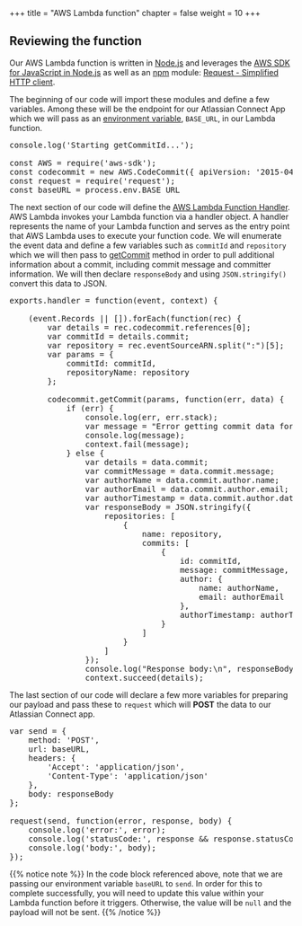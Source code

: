 +++
title = "AWS Lambda function"
chapter = false
weight = 10
+++

## Reviewing the function

Our AWS Lambda function is written in [Node.js](https://nodejs.org/dist/latest-v11.x/docs/api/) and leverages the [AWS SDK for JavaScript in Node.js](https://docs.aws.amazon.com/AWSJavaScriptSDK/latest/index.html) as well as an [npm](https://www.npmjs.com/package/request) module: [Request - Simplified HTTP client](https://www.npmjs.com/package/request).

The beginning of our code will import these modules and define a few variables. Among these will be the endpoint for our Atlassian Connect App which we will pass as an [environment variable](https://docs.aws.amazon.com/lambda/latest/dg/env_variables.html), `BASE_URL`, in our Lambda function. 

<pre>
console.log('Starting getCommitId...');

const AWS = require('aws-sdk');
const codecommit = new AWS.CodeCommit({ apiVersion: '2015-04-13' });
const request = require('request');
const baseURL = process.env.BASE_URL
</pre>

The next section of our code will define the [AWS Lambda Function Handler](https://docs.aws.amazon.com/lambda/latest/dg/nodejs-prog-model-handler.html). AWS Lambda invokes your Lambda function via a handler object. A handler represents the name of your Lambda function and serves as the entry point that AWS Lambda uses to execute your function code. We will enumerate the event data and define a few variables such as `commitId` and `repository` which we will then pass to [getCommit](https://docs.aws.amazon.com/AWSJavaScriptSDK/latest/AWS/CodeCommit.html#getCommit-property) method in order to pull additional information about a commit, including commit message and committer information. We will then declare `responseBody` and using `JSON.stringify()` convert this data to JSON.

<pre>
exports.handler = function(event, context) {

    (event.Records || []).forEach(function(rec) {
        var details = rec.codecommit.references[0];
        var commitId = details.commit;
        var repository = rec.eventSourceARN.split(":")[5];
        var params = {
            commitId: commitId,
            repositoryName: repository
        };

        codecommit.getCommit(params, function(err, data) {
            if (err) {
                console.log(err, err.stack);
                var message = "Error getting commit data for commitId: " + commitId;
                console.log(message);
                context.fail(message);
            } else {
                var details = data.commit;
                var commitMessage = data.commit.message;
                var authorName = data.commit.author.name;
                var authorEmail = data.commit.author.email;
                var authorTimestamp = data.commit.author.date;
                var responseBody = JSON.stringify({
                    repositories: [
                        {
                            name: repository,
                            commits: [
                                {
                                    id: commitId,
                                    message: commitMessage,
                                    author: {
                                        name: authorName,
                                        email: authorEmail
                                    },
                                    authorTimestamp: authorTimestamp
                                }
                            ]
                        }
                    ]
                });
                console.log("Response body:\n", responseBody);
                context.succeed(details);
</pre>

The last section of our code will declare a few more variables for preparing our payload and pass these to `request` which will **POST** the data to our Atlassian Connect app.

<pre>
var send = {
    method: 'POST',
    url: baseURL,
    headers: {
        'Accept': 'application/json',
        'Content-Type': 'application/json'
    },
    body: responseBody
};

request(send, function(error, response, body) {
    console.log('error:', error);
    console.log('statusCode:', response && response.statusCode);
    console.log('body:', body);
});
</pre>

{{% notice note %}}
In the code block referenced above, note that we are passing our environment variable `baseURL` to `send`. In order for this to complete successfully, you will need to update this value within your Lambda function before it triggers. Otherwise, the value will be `null` and the payload will not be sent.
{{% /notice %}}